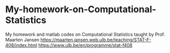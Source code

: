 # My-homework-on-Computational-Statistics
My homework and matlab codes on Computational Statistics taught by Prof. Maarten Jansen
https://maarten.jansen.web.ulb.be/teaching/STAT-F-408/index.html
https://www.ulb.be/en/programme/stat-f408
